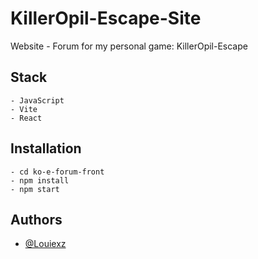 # KillerOpil-Escape-Site
Website - Forum for my personal game: KillerOpil-Escape

## Stack

    - JavaScript
    - Vite
    - React

## Installation

    - cd ko-e-forum-front
    - npm install
    - npm start

## Authors

- [@Louiexz](https://www.github.com/Louiexz)
